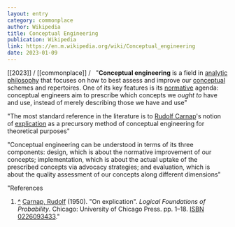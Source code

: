 ```yaml
---
layout: entry
category: commonplace
author: Wikipedia
title: Conceptual Engineering
publication: Wikipedia
link: https://en.m.wikipedia.org/wiki/Conceptual_engineering
date: 2023-01-09
---
```


[[2023]] / [[commonplace]] / 
 
"**Conceptual engineering** is a field in [analytic philosophy](https://en.wikipedia.org/wiki/Analytic_philosophy) that focuses on how to best assess and improve our [conceptual](https://en.wikipedia.org/wiki/Concept) schemes and repertoires. One of its key features is its [normative](https://en.wikipedia.org/wiki/Normative) agenda: conceptual engineers aim to prescribe which concepts we *ought to* have and use, instead of merely describing those we have and use"

"The most standard reference in the literature is to [Rudolf Carnap](https://en.wikipedia.org/wiki/Rudolf_Carnap)'s notion of [explication](https://en.wikipedia.org/wiki/Explication#Carnap's_notion_of_explication) as a precursory method of conceptual engineering for theoretical purposes"

"Conceptual engineering can be understood in terms of its three components: design, which is about the normative improvement of our concepts; implementation, which is about the actual uptake of the prescribed concepts via advocacy strategies; and evaluation, which is about the quality assessment of our concepts along different dimensions"

"References

1.  **[^](https://en.wikipedia.org/wiki/Conceptual_engineering#cite_ref-1)** [Carnap, Rudolf](https://en.wikipedia.org/wiki/Rudolf_Carnap) (1950). "On explication". *Logical Foundations of Probability*. Chicago: University of Chicago Press. pp. 1–18. [ISBN](https://en.wikipedia.org/wiki/ISBN_(identifier)) [0226093433](https://en.wikipedia.org/wiki/Special:BookSources/0226093433)."
